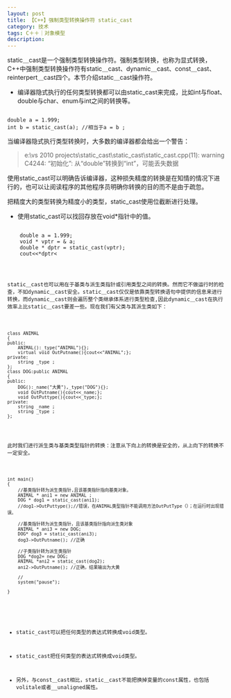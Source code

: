 ```yaml
---
layout: post
title: 【C++】强制类型转换操作符 static_cast
category: 技术
tags: C＋＋｜对象模型
description: 
---
```


static＿cast是一个强制类型转换操作符。强制类型转换，也称为显式转换，C++中强制类型转换操作符有static＿cast、dynamic＿cast、const＿cast、reinterpert＿cast四个。本节介绍static＿cast操作符。



- 编译器隐式执行的任何类型转换都可以由static_cast来完成，比如int与float、double与char、enum与int之间的转换等。

<pre><code>
double a = 1.999;
int b = static_cast<double>(a); //相当于a = b ;
</code></pre>
当编译器隐式执行类型转换时，大多数的编译器都会给出一个警告：
>e:\vs 2010 projects\static_cast\static_cast\static_cast.cpp(11): warning C4244: “初始化”: 从“double”转换到“int”，可能丢失数据

使用static_cast可以明确告诉编译器，这种损失精度的转换是在知情的情况下进行的，也可以让阅读程序的其他程序员明确你转换的目的而不是由于疏忽。

把精度大的类型转换为精度小的类型，static_cast使用位截断进行处理。



- 使用static_cast可以找回存放在void*指针中的值。

<pre><code>
    double a = 1.999;
    void * vptr = & a;
    double * dptr = static_cast<double*>(vptr);
    cout<<*dptr<<endl;//输出1.999
</code></pre>

static＿cast也可以用在于基类与派生类指针或引用类型之间的转换。然而它不做运行时的检查，不如dynamic＿cast安全。static＿cast仅仅是依靠类型转换语句中提供的信息来进行转换，而dynamic＿cast则会遍历整个类继承体系进行类型检查,因此dynamic＿cast在执行效率上比static＿cast要差一些。现在我们有父类与其派生类如下：

<pre><code>
class ANIMAL
{
public:
    ANIMAL():_type("ANIMAL"){};
    virtual void OutPutname(){cout<<"ANIMAL";};
private:
    string _type ;
};
class DOG:public ANIMAL
{
public:
    DOG():_name("大黄"),_type("DOG"){};
    void OutPutname(){cout<<_name;};
    void OutPuttype(){cout<<_type;};
private:
    string _name ;
    string _type ;
};
</code></pre>
此时我们进行派生类与基类类型指针的转换：注意从下向上的转换是安全的，从上向下的转换不一定安全。
<pre><code>
int main()
{
    //基类指针转为派生类指针,且该基类指针指向基类对象。
    ANIMAL * ani1 = new ANIMAL ;
    DOG * dog1 = static_cast<DOG*>(ani1);
    //dog1->OutPuttype();//错误，在ANIMAL类型指针不能调用方法OutPutType（）；在运行时出现错误。

    //基类指针转为派生类指针，且该基类指针指向派生类对象
    ANIMAL * ani3 = new DOG;
    DOG* dog3 = static_cast<DOG*>(ani3);
    dog3->OutPutname(); //正确

    //子类指针转为派生类指针
    DOG *dog2= new DOG;
    ANIMAL *ani2 = static_cast<DOG*>(dog2);
    ani2->OutPutname(); //正确，结果输出为大黄

    //
    system("pause");

}
</code></pre>


- static_cast可以把任何类型的表达式转换成void类型。


- static_cast把任何类型的表达式转换成void类型。


- 另外，与const＿cast相比，static＿cast不能把换掉变量的const属性，也包括volitale或者__unaligned属性。